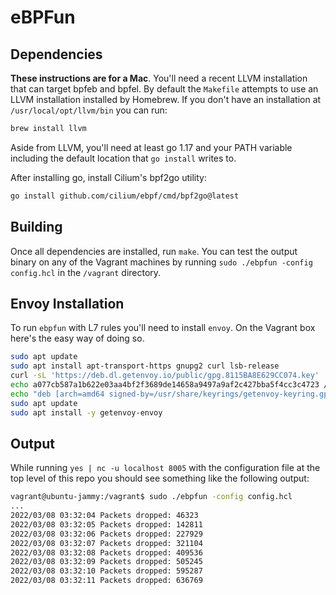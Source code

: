 # eBPFun

## Dependencies

**These instructions are for a Mac**. You'll need a recent LLVM installation that can target bpfeb and bpfel. By default the `Makefile` attempts to use an LLVM installation installed by Homebrew. If you don't have an installation at `/usr/local/opt/llvm/bin` you can run:

```bash
brew install llvm
```

Aside from LLVM, you'll need at least go 1.17 and your PATH variable including the default location that `go install` writes to.

After installing go, install Cilium's bpf2go utility:

```bash
go install github.com/cilium/ebpf/cmd/bpf2go@latest
```

## Building

Once all dependencies are installed, run `make`. You can test the output binary on any of the Vagrant machines by running `sudo ./ebpfun -config config.hcl` in the `/vagrant` directory.

## Envoy Installation

To run `ebpfun` with L7 rules you'll need to install `envoy`. On the Vagrant box here's the easy way of doing so.

```bash
sudo apt update
sudo apt install apt-transport-https gnupg2 curl lsb-release
curl -sL 'https://deb.dl.getenvoy.io/public/gpg.8115BA8E629CC074.key' | sudo gpg --dearmor -o /usr/share/keyrings/getenvoy-keyring.gpg
echo a077cb587a1b622e03aa4bf2f3689de14658a9497a9af2c427bba5f4cc3c4723 /usr/share/keyrings/getenvoy-keyring.gpg | sha256sum --check
echo "deb [arch=amd64 signed-by=/usr/share/keyrings/getenvoy-keyring.gpg] https://deb.dl.getenvoy.io/public/deb/ubuntu $(lsb_release -cs) main" | sudo tee /etc/apt/sources.list.d/getenvoy.list
sudo apt update
sudo apt install -y getenvoy-envoy
```

## Output

While running `yes | nc -u localhost 8005` with the configuration file at the top level of this repo you should see something like the following output:

```bash
vagrant@ubuntu-jammy:/vagrant$ sudo ./ebpfun -config config.hcl
...
2022/03/08 03:32:04 Packets dropped: 46323
2022/03/08 03:32:05 Packets dropped: 142811
2022/03/08 03:32:06 Packets dropped: 227929
2022/03/08 03:32:07 Packets dropped: 321104
2022/03/08 03:32:08 Packets dropped: 409536
2022/03/08 03:32:09 Packets dropped: 505245
2022/03/08 03:32:10 Packets dropped: 595287
2022/03/08 03:32:11 Packets dropped: 636769
```